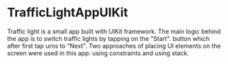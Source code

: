 # TrafficLightAppUIKit

Traffic light is a small app built with UIKit framework. 
The main logic behind the app is to switch traffic lights by tapping on the "Start". button which after first tap urns to "Next". 
Two approaches of placing UI elements on the screen were used in this app: using constraints and using stack. 

